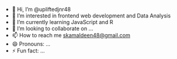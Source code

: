 - 👋 Hi, I’m @upliftedjnr48
- 👀 I’m interested in frontend web development and Data Analysis 
- 🌱 I’m currently learning JavaScript and R
- 💞️ I’m looking to collaborate on ...
- 📫 How to reach me skamaldeen48@gmail.com
- 😄 Pronouns: ...
- ⚡ Fun fact: ...

<!---
upliftedjnr48/upliftedjnr48 is a ✨ special ✨ repository because its `README.md` (this file) appears on your GitHub profile.
You can click the Preview link to take a look at your changes.
--->
